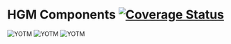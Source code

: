 # HGM Components [![Coverage Status](https://coveralls.io/repos/github/HemulGM/Components/badge.svg?branch=master)](https://coveralls.io/github/HemulGM/Components?branch=master)


![YOTM](https://hemulgm.ru/images/preview/hgm_comp1.png)
![YOTM](https://hemulgm.ru/images/preview/hcolorgrid.png)
![YOTM](https://hemulgm.ru/images/preview/hcolorgrid_w.png)
